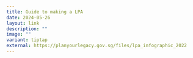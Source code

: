 ```yaml
---
title: Guide to making a LPA
date: 2024-05-26
layout: link
description: ""
image: ""
variant: tiptap
external: https://planyourlegacy.gov.sg/files/lpa_infographic_2022
---
```

